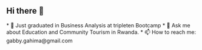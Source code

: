 ## Hi there 👋

<!--
**GGahima/GGahima** is a ✨ _special_ ✨ repository because its `README.md` (this file) appears on your GitHub profile.

Here are some ideas to get you started:
--!>

* 🔭 Just graduated in Business Analysis at tripleten Bootcamp
* 💬 Ask me about Education and Community Tourism in Rwanda.
* 📫 How to reach me: gabby.gahima@gmail.com

